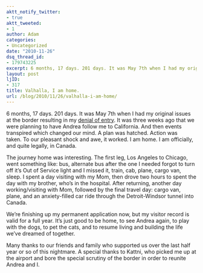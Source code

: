 ```yaml
---
aktt_notify_twitter:
- true
aktt_tweeted:
- 1
author: Adam
categories:
- Uncategorized
date: "2010-11-26"
dsq_thread_id:
- 179743225
excerpt: 6 months, 17 days. 201 days. It was May 7th when I had my original issues at the border resulting in my denial of entry. It was three weeks ago that we were planning to have Andrea follow me to California. And then events transpired which changed our mind. A plan was hatched. Action was taken. To our pleasant shock and awe, it worked. I am home. I am officially, and quite legally, in Canada.
layout: post
ljID:
- 317
title: Valhalla, I am home.
url: /blog/2010/11/26/valhalla-i-am-home/
---
```

6 months, 17 days. 201 days. It was May 7th when I had my original issues at the border resulting in my [denial of entry](1). It was three weeks ago that we were planning to have Andrea follow me to California. And then events transpired which changed our mind. A plan was hatched. Action was taken. To our pleasant shock and awe, it worked. I am home. I am officially, and quite legally, in Canada.

The journey home was interesting. The first leg, Los Angeles to Chicago, went something like: bus, alternate bus after the one I needed forgot to turn off it&#8217;s Out of Service light and I missed it, train, cab, plane, cargo van, sleep. I spent a day visiting with my Mom, then drove two hours to spent the day with my brother, who&#8217;s in the hospital. After returning, another day working/visiting with Mom, followed by the final travel day: cargo van, plane, and an anxiety-filled car ride through the Detroit-Windsor tunnel into Canada.

We&#8217;re finishing up my permanent application now, but my visitor record is valid for a full year. It&#8217;s just good to be home, to see Andrea again, to play with the dogs, to pet the cats, and to resume living and building the life we&#8217;ve dreamed of together.

Many thanks to our friends and family who supported us over the last half year or so of this nightmare. A special thanks to Kattni, who picked me up at the airport and bore the special scrutiny of the border in order to reunite Andrea and I.

 [1]: http://www.adamisrael.com/blog/2010/05/08/to-fight-the-horde-sing-and-cry-valhalla-i-am-coming/
